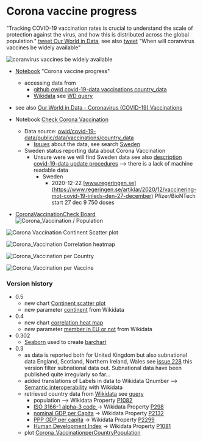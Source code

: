 # Corona vaccine progress
"Tracking COVID-19 vaccination rates is crucial to understand the scale of protection against the virus, and how this is distributed across the global population." [tweet Our World in Data](https://twitter.com/OurWorldInData/status/1339199049388478465?s=20), see also [tweet](https://twitter.com/verboom/status/1342942624609665024?s=20) "When will coranvirus vaccines be widely available"

![coranvirus vaccines be widely available](https://pbs.twimg.com/media/EqMWmOWXUAAkk_Q?format=jpg&name=small "coranvirus vaccines be widely available")         



* [Notebook](https://github.com/salgo60/CoronaVaccinationCheck/blob/main/Check%20Corona%20Vaccination.ipynb) "Corona vaccine progress"
  *  accessing data from 
     * [github owid covid-19-data vaccinations country_data](https://github.com/owid/covid-19-data/tree/master/public/data/vaccinations/country_data) 
     * [Wikidata](https://www.youtube.com/watch?v=m_9_23jXPoE) see [WD query](https://w.wiki/sCU)

* see also [Our World in Data - Coronavirus (COVID-19) Vaccinations](https://ourworldindata.org/covid-vaccinations)

* Notebook [Check Corona Vaccination](https://github.com/salgo60/CoronaVaccinationCheck/blob/main/Check%20Corona%20Vaccination.ipynb)
  * Data source: [owid/covid-19-data/public/data/vaccinations/country_data](https://github.com/owid/covid-19-data/tree/master/public/data/vaccinations/country_data)
    * [Issues](https://github.com/owid/covid-19-data/issues) about the data, see search [Sweden](https://github.com/owid/covid-19-data/issues?q=sweden) 
  * Sweden status reporting data about Corona Vaccination
    * Unsure were we will find Sweden data see also [description covid-19-data update procedures](https://github.com/owid/covid-19-data/pull/229#issuecomment-751218953) --> there is a lack of machine readable data
       * Sweden 
         * 2020-12-22 [www.regeringen.se](https://www.regeringen.se/artiklar/2020/12/vaccinering-mot-covid-19-inleds-den-27-december) Pfizer/BioNTech start 27 dec 9 750 doses 
* [CoronaVaccinationCheck Board](https://github.com/salgo60/CoronaVaccinationCheck/projects/1)                  
![Corona_Vaccination / Population](https://github.com/salgo60/CoronaVaccinationCheck/blob/main/Corona_VaccinationperCountryPopulation_sns_2.png?raw=true "Corona Vaccination per population")         

![Corona Vaccination Continent Scatter plot](https://github.com/salgo60/CoronaVaccinationCheck/blob/main/Corona_VaccinationperCountryPopulation_Categorical_scatterplot.png?raw=true "Corona Vaccination Continent Scatter plot")         

![Corona_Vaccination Correlation heatmap](https://github.com/salgo60/CoronaVaccinationCheck/blob/main/Correlation_heatmap.png?raw=true "Corona Vaccination Correlation")         


![Corona_Vaccination per Country](https://github.com/salgo60/CoronaVaccinationCheck/blob/main/Corona_VaccinationperCountry.png?raw=true "Corona Vaccination per Country")         

![Corona_Vaccination per Vaccine](https://github.com/salgo60/CoronaVaccinationCheck/blob/main/Corona_VaccinationperVaccine.png?raw=true "Corona Vaccination per Vaccine")         

### Version history 
* 0.5
  * new chart [Continent scatter plot](https://raw.githubusercontent.com/salgo60/CoronaVaccinationCheck/main/Corona_VaccinationperCountryPopulation_Categorical_scatterplot.png "Corona Vaccination Correlation")          
  * new parameter [continent](https://w.wiki/sBb) from Wikidata
* 0.4
  * new chart [correlation heat map](https://github.com/salgo60/CoronaVaccinationCheck/blob/main/Correlation_heatmap.png?raw=true "Corona Vaccination Correlation")          
  * new parameter [member in EU or not](https://w.wiki/s8F) from Wikidata
* 0.302
  * [Seaborn](https://seaborn.pydata.org/) used to create [barchart](https://github.com/salgo60/CoronaVaccinationCheck/blob/main/Corona_VaccinationperCountryPopulation_sns_2.png?raw=true)
* 0.3
  * as data is reported both for United Kingdom but also subnational data England, Scotland, Northern Ireland, Wales see [issue 228](https://github.com/owid/covid-19-data/issues/228) this version filter subnational data out. Subnational data have been published quite irregularly so far...
  * added translations of Labels in data to Wikidata Qnumber --> [Semantic interoperability](https://en.wikipedia.org/wiki/Semantic_interoperability#:~:text=Semantic%20interoperability%20is%20the%20ability,data%20federation%20between%20information%20systems.) with Wikidata
  * retrieved country data from [Wikidata](https://www.youtube.com/watch?v=m_9_23jXPoE) see  [query](https://w.wiki/r$X)
     * population --> Wikidata Property [P1082](https://www.wikidata.org/wiki/Property:P1082) 
     * [ISO 3166-1 alpha-3 code ](https://en.wikipedia.org/wiki/ISO_3166-1) -> Wikidata Property [P298](https://www.wikidata.org/wiki/Property_talk:P298) 
     * [nominal GDP per Capita](https://en.wikipedia.org/wiki/List_of_countries_by_GDP_(nominal)_per_capita) -> Wikidata Property  [P2132](https://www.wikidata.org/wiki/Property_talk:P2132) 
     * [PPP GDP per capita](https://en.wikipedia.org/wiki/List_of_countries_by_GDP_(PPP)_per_capita)  -> Wikidata Property [P2299](https://www.wikidata.org/wiki/Property_talk:P2299)
     * [Human Development Index](http://hdr.undp.org/en/content/human-development-index-hdi) -> Wikidata Property [P1081](https://www.wikidata.org/wiki/Property_talk:P1081) 
  * plot [Corona_VaccinationperCountryPopulation](https://github.com/salgo60/CoronaVaccinationCheck/blob/main/Corona_VaccinationperCountryPopulation.png?raw=true)
